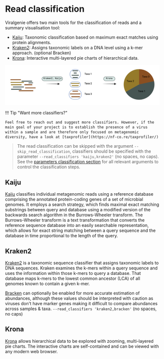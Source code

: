 # Read classification

Viralgenie offers two main tools for the classification of reads and a summary visualisation tool:

- [Kaiju](#kaiju): Taxonomic classification based on maximum exact matches using protein alignments.
- [Kraken2](#kraken2): Assigns taxonomic labels on a DNA level using a k-mer approach. (optional Bracken)
- [Krona](#krona): Interactive multi-layered pie charts of hierarchical data.

![metagenomic_diversity](../images/metagenomic_diversity.png)


!!! Tip "Want more classifiers?"

    Feel free to reach out and suggest more classifiers. However, if the main goal of your project is to establish the presence of a virus within a sample and are therefore only focused on metagenomic diversity, have a look at [taxprofiler](https://nf-co.re/taxprofiler/)

> The read classification can be skipped with the argument `--skip_read_classification`, classifiers should be specified with the parameter `--read_classifiers 'kaiju,kraken2'` (no spaces, no caps). See the [parameters classification section](../parameters.md#read-classification) for all relevant arguments to control the classification steps.

## Kaiju

[Kaiju](https://github.com/bioinformatics-centre/kaiju) classifies individual metagenomic reads using a reference database comprising the annotated protein-coding genes of a set of microbial genomes. It employs a search strategy, which finds maximal exact matching substrings between query and database using a modified version of the backwards search algorithm in the Burrows-Wheeler transform. The Burrows-Wheeler transform is a text transformation that converts the reference sequence database into an easily searchable representation, which allows for exact string matching between a query sequence and the database in time proportional to the length of the query.

## Kraken2

[Kraken2](https://ccb.jhu.edu/software/kraken2/) is a taxonomic sequence classifier that assigns taxonomic labels to DNA sequences. Kraken examines the k-mers within a query sequence and uses the information within those k-mers to query a database. That database maps k-mers to the lowest common ancestor (LCA) of all genomes known to contain a given k-mer.

[Bracken](https://ccb.jhu.edu/software/bracken/) can optionally be enabled for more accurate estimation of abundances, although these values should be interpreted with caution as viruses don't have marker genes making it difficult to compare abundances across samples & taxa. `--read_classifiers 'kraken2,bracken'` (no spaces, no caps)

## Krona

[Krona](https://github.com/marbl/Krona/wiki) allows hierarchical data to be explored with zooming, multi-layered pie charts. The interactive charts are self-contained and can be viewed with any modern web browser.





